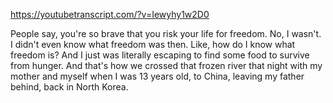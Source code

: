 https://youtubetranscript.com/?v=Iewyhy1w2D0

 People say, you're so brave that you risk your life for freedom. No, I wasn't. I didn't even know what freedom was then. Like, how do I know what freedom is? And I just was literally escaping to find some food to survive from hunger. And that's how we crossed that frozen river that night with my mother and myself when I was 13 years old, to China, leaving my father behind, back in North Korea.